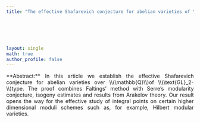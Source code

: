 ```yaml
---
title: "The effective Shafarevich conjecture for abelian varieties of \\(\text{GL}_2-\\)type"






layout: single
math: true
author_profile: false
---
```

<div style="text-align: justify !important; text-justify: inter-word;" markdown="1">
**Abstract:** In this article we establish the effective Shafarevich conjecture for abelian varieties over \\(\mathbb{Q}\\)of \\(\text{GL}_2-\\)type. The proof combines Faltings’ method with Serre’s modularity conjecture, isogeny estimates and results from Arakelov theory. Our result opens the way for the effective study of integral points on certain higher dimensional moduli schemes such as, for example, Hilbert modular varieties.


